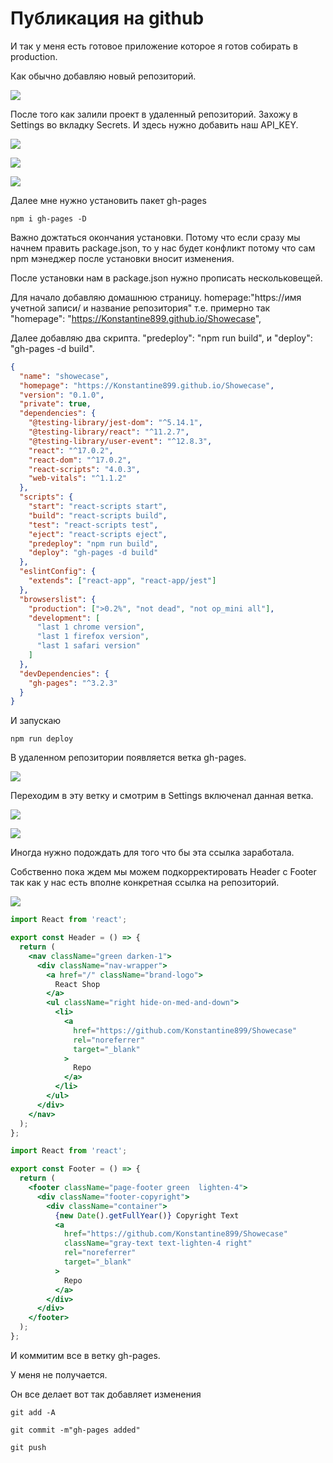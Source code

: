 # Публикация на github

И так у меня есть готовое приложение которое я готов собирать в production.

Как обычно добавляю новый репозиторий.

![](img/001.jpg)

После того как залили проект в удаленный репозиторий. Захожу в Settings во вкладку Secrets. И здесь нужно добавить наш API_KEY.

![](img/003.jpg)

![](img/004.jpg)

![](img/005.jpg)

Далее мне нужно установить пакет gh-pages

```shell
npm i gh-pages -D
```

Важно дожтаться окончания установки. Потому что если сразу мы начнем править package.json, то у нас будет конфликт потому что сам npm мэнеджер после установки вносит изменения.

После установки нам в package.json нужно прописать нескольковещей.

Для начало добавляю домашнюю страницу. homepage:"https://имя учетной записи/ и название репозитория" т.е. примерно так "homepage": "https://Konstantine899.github.io/Showecase",

Далее добавляю два скрипта. "predeploy": "npm run build", и "deploy": "gh-pages -d build".

```json
{
  "name": "showecase",
  "homepage": "https://Konstantine899.github.io/Showecase",
  "version": "0.1.0",
  "private": true,
  "dependencies": {
    "@testing-library/jest-dom": "^5.14.1",
    "@testing-library/react": "^11.2.7",
    "@testing-library/user-event": "^12.8.3",
    "react": "^17.0.2",
    "react-dom": "^17.0.2",
    "react-scripts": "4.0.3",
    "web-vitals": "^1.1.2"
  },
  "scripts": {
    "start": "react-scripts start",
    "build": "react-scripts build",
    "test": "react-scripts test",
    "eject": "react-scripts eject",
    "predeploy": "npm run build",
    "deploy": "gh-pages -d build"
  },
  "eslintConfig": {
    "extends": ["react-app", "react-app/jest"]
  },
  "browserslist": {
    "production": [">0.2%", "not dead", "not op_mini all"],
    "development": [
      "last 1 chrome version",
      "last 1 firefox version",
      "last 1 safari version"
    ]
  },
  "devDependencies": {
    "gh-pages": "^3.2.3"
  }
}
```

И запускаю

```shell
npm run deploy
```

В удаленном репозитории появляется ветка gh-pages.

![](img/006.jpg)

Переходим в эту ветку и смотрим в Settings включенал данная ветка.

![](img/007.jpg)

![](img/008.jpg)

Иногда нужно подождать для того что бы эта ссылка заработала.

Собственно пока ждем мы можем подкорректировать Header с Footer так как у нас есть вполне конкретная ссылка на репозиторий.

![](img/009.jpg)

```jsx
import React from 'react';

export const Header = () => {
  return (
    <nav className="green darken-1">
      <div className="nav-wrapper">
        <a href="/" className="brand-logo">
          React Shop
        </a>
        <ul className="right hide-on-med-and-down">
          <li>
            <a
              href="https://github.com/Konstantine899/Showecase"
              rel="noreferrer"
              target="_blank"
            >
              Repo
            </a>
          </li>
        </ul>
      </div>
    </nav>
  );
};
```

```jsx
import React from 'react';

export const Footer = () => {
  return (
    <footer className="page-footer green  lighten-4">
      <div className="footer-copyright">
        <div className="container">
          {new Date().getFullYear()} Copyright Text
          <a
            href="https://github.com/Konstantine899/Showecase"
            className="gray-text text-lighten-4 right"
            rel="noreferrer"
            target="_blank"
          >
            Repo
          </a>
        </div>
      </div>
    </footer>
  );
};
```

И коммитим все в ветку gh-pages.

У меня не получается.

Он все делает вот так добавляет изменения

```shell
git add -A
```

```shell
git commit -m"gh-pages added"
```

```shell
git push
```
